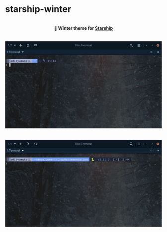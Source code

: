 #  starship-winter

<div align="center">
    <br>
    <b>🎨 Winter theme for <a href="https://starship.rs/">Starship</a></b>
    <br>
    <br>
    <br>
    <img src="screenshot1.png" />
    <br>
    <br>
    <br>
    <img src="screenshot2.png" />
</div>
